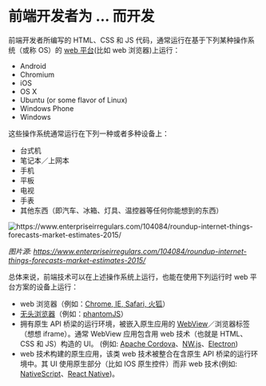 # 前端开发者为 ... 而开发

前端开发者所编写的 HTML、CSS 和 JS 代码，通常运行在基于下列某种操作系统（或称 OS）的 [web 平台](http://tess.oconnor.cx/2009/05/what-the-web-platform-is)(比如 web 浏览器)上运行：

* Android
* Chromium
* iOS
* OS X
* Ubuntu (or some flavor of Linux)
* Windows Phone
* Windows

这些操作系统通常运行在下列一种或者多种设备上：

* 台式机
* 笔记本／上网本
* 手机
* 平板
* 电视
* 手表
* 其他东西（即汽车、冰箱、灯具、温控器等任何你能想到的东西）

![](../images/growth-iot.jpg "https://www.enterpriseirregulars.com/104084/roundup-internet-things-forecasts-market-estimates-2015/")

<cite>图片源: <a href="https://www.enterpriseirregulars.com/104084/roundup-internet-things-forecasts-market-estimates-2015/">https://www.enterpriseirregulars.com/104084/roundup-internet-things-forecasts-market-estimates-2015/</a></cite>

总体来说，前端技术可以在上述操作系统上运行，也能在使用下列运行时 web 平台方案的设备上运行：

* web 浏览器（例如：[Chrome, IE, Safari, 火狐](http://outdatedbrowser.com/en)）
* [无头浏览器](https://en.wikipedia.org/wiki/Headless_browser)（例如：[phantomJS](http://phantomjs.org/)）
* 拥有原生 API 桥梁的运行环境，被嵌入原生应用的 [WebView](http://developer.telerik.com/featured/what-is-a-webview/)／浏览器标签（想想 iframe）。通常 WebView 应用包含用 web 技术（也就是 HTML、CSS 和 JS）构造的 UI。 (例如: [Apache Cordova](https://cordova.apache.org/)、[NW.js](http://nwjs.io/)、[Electron](http://electron.atom.io/))
* web 技术构建的原生应用，该类 web 技术被整合在含原生 API 桥梁的运行环境中。其 UI 使用原生部分（比如 IOS 原生控件）而非 web 技术(例如: [NativeScript](https://www.nativescript.org/)、[React Native](https://facebook.github.io/react-native/))。



 






